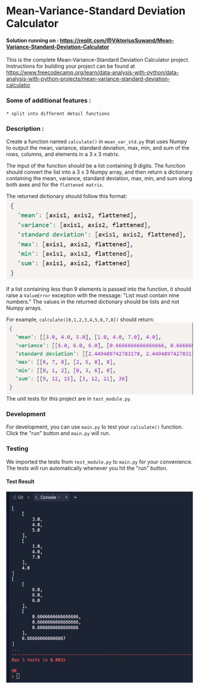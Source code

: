 # Mean-Variance-Standard Deviation Calculator
#### Solution running on : https://replit.com/@ViktoriusSuwand/Mean-Variance-Standard-Deviation-Calculator

This is the complete Mean-Variance-Standard Deviation Calculator project. 
Instructions for building your project can be found at 
https://www.freecodecamp.org/learn/data-analysis-with-python/data-analysis-with-python-projects/mean-variance-standard-deviation-calculator

### Some of additional features :
    * split into different detail functions

### Description :
Create a function named `calculate()` in `mean_var_std.py` that uses Numpy to output the mean, variance, standard deviation, max, min, and sum of the rows, columns, and elements in a 3 x 3 matrix.

The input of the function should be a list containing 9 digits. The function should convert the list into a 3 x 3 Numpy array, and then return a dictionary containing the mean, variance, standard deviation, max, min, and sum along both axes and for the `flattened matrix`.

The returned dictionary should follow this format:
![example1](img/example1.jpg)

If a list containing less than 9 elements is passed into the function, it should raise a `ValueError` exception with the message: "List must contain nine numbers." The values in the returned dictionary should be lists and not Numpy arrays.

For example, `calculate([0,1,2,3,4,5,6,7,8])` should return:
![example2](img/example2.jpg)
The unit tests for this project are in `test_module.py`.

### Development
For development, you can use `main.py` to test your `calculate()` function. Click the "run" button and `main.py` will run.

### Testing
We imported the tests from `test_module.py` to `main.py` for your convenience. The tests will run automatically whenever you hit the "run" button.

#### Test Result
![complete](img/complete.jpg)